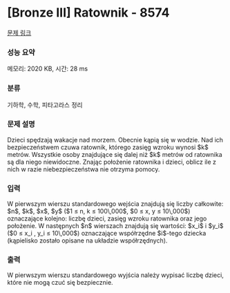 # [Bronze III] Ratownik - 8574 

[문제 링크](https://www.acmicpc.net/problem/8574) 

### 성능 요약

메모리: 2020 KB, 시간: 28 ms

### 분류

기하학, 수학, 피타고라스 정리

### 문제 설명

<p>Dzieci spędzają wakacje nad morzem. Obecnie kąpią się w wodzie. Nad ich bezpieczeństwem czuwa ratownik, którego zasięg wzroku wynosi $k$ metrów. Wszystkie osoby znajdujące się dalej niż $k$ metrów od ratownika są dla niego niewidoczne. Znając położenie ratownika i dzieci, oblicz ile z nich w razie niebezpieczeństwa nie otrzyma pomocy.</p>

### 입력 

 <p>W pierwszym wierszu standardowego wejścia znajdują się liczby całkowite: $n$, $k$, $x$, $y$ ($1 ≤ n, k ≤ 100\,000$, $0 ≤ x, y ≤ 10\,000$) oznaczające kolejno: liczbę dzieci, zasięg wzroku ratownika oraz jego położenie. W następnych $n$ wierszach znajdują się wartości: $x_i$ i $y_i$ ($0 ≤ x_i , y_i ≤ 10\,000$) oznaczające współrzędne $i$-tego dziecka (kąpielisko zostało opisane na układzie współrzędnych).</p>

### 출력 

 <p>W pierwszym wierszu standardowego wyjścia należy wypisać liczbę dzieci, które nie mogą czuć się bezpiecznie.</p>

